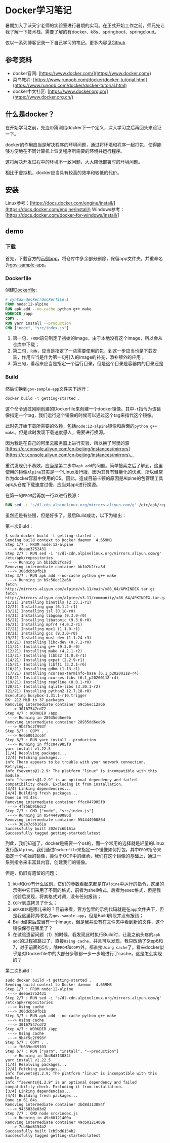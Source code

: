 # Docker学习笔记

暑期加入了沃天宇老师的实验室进行暑期的实习。在正式开始工作之前，师兄先让我了解一下技术栈，需要了解的有docker、k8s、springboot、springcloud。

仅以一系列博客记录一下自己学习的笔记。更多内容见[Github](https://github.com/SnowPhoenix0105/BackEndLearning)



## 参考资料

* docker官网: [https://www.docker.com/](https://www.docker.com/)
* 菜鸟教程: [https://www.runoob.com/docker/docker-tutorial.html](https://www.runoob.com/docker/docker-tutorial.html)
* docker中文社区: [https://www.docker.org.cn/](https://www.docker.org.cn/)


## 什么是docker？

在开始学习之前，先连带猜测给docker下一个定义，深入学习之后再回头来验证一下。

docker的作用应当是解决程序的环境问题，通过将环境和程序一起打包，使得能够方便地在不同计算机上恢复程序所需要的环境并运行程序。

这将解决开发过程中的环境不一致问题，大大降低部署时的环境问题。

相比于虚拟机，docker应当具有较高的效率和较低的代价。


## 安装

Linux参考：[https://docs.docker.com/engine/install/](https://docs.docker.com/engine/install/)
Windows参考：[https://docs.docker.com/docker-for-windows/install/]

## demo

### 下载

首先，下载官方的[示例app](https://github.com/docker/getting-started/tree/master/app)，将仓库中多余部分删除，保留app文件夹，并重命名为[gov-sample-app](../gov-sample-app)。

### Dockerfile

创建[Dockerfile](../gov-sample-app/Dockerfile):

```Dockerfile
# syntax=docker/dockerfile:1
FROM node:12-alpine
RUN apk add --no-cache python g++ make
WORKDIR /app
COPY . .
RUN yarn install --production
CMD ["node", "src/index.js"]
```

1. 第一句，`FROM`语句制定了初始的image，由于本地没有这个image，所以会从仓库中下载；
2. 第二句，`RUN`，应当是指定了一些需要使用的包，到这一步应当也是下载安装，作用应当是作为第一句引入的image的补充，添补额外的应用；
3. 第三句，看起来应当是指定一个运行目录，但是这个目录是容器内的目录还是

### Build

然后切换到`gov-sample-app`文件夹下运行：

```bash
docker build -t getting-started .
```

这个命令通过刚刚创建的Dockerfile来创建一个docker镜像。其中`-t`指令为该镜像指定一个tag，我们运行这个镜像的时候可以通过这个tag来指代这个镜像。

此时先开始下载所需要的依赖，包括`node:12-alpine`镜像和后面的`python g++ make`。但是此时发现下载速度感人，需要进行换源。

因为我是在自己的阿里云服务器上进行实验，所以换了阿里的源[https://cr.console.aliyun.com/cn-beijing/instances/mirrors](https://cr.console.aliyun.com/cn-beijing/instances/mirrors)。

重试发现仍不奏效，应当是第二步中`apk add`的问题。简单搜索之后了解到，这里使用的镜像`Alpine`其实是一个Linux发行版，因为其具有轻量化的优点，所以经常作为docker容器中使用的OS。因此，造成目前卡顿的原因是Alpine的包管理工具apk从仓库下载速度过慢，应当对apk进行换源。

在第一句`FROM`后再加一行以进行换源：
```Dockerfile
RUN sed -i 's/dl-cdn.alpinelinux.org/mirrors.aliyun.com/g' /etc/apk/repositories 
```

虽然还是有些慢，但是好多了。最后Build成功，以下为输出：

第一次Biuld：
```console
$ sudo docker build -t getting-started .
Sending build context to Docker daemon  4.659MB
Step 1/7 : FROM node:12-alpine
 ---> deeae3752431
Step 2/7 : RUN sed -i 's/dl-cdn.alpinelinux.org/mirrors.aliyun.com/g' /etc/apk/repositories
 ---> Running in bb1b2b2fca8d
Removing intermediate container bb1b2b2fca8d
 ---> 306dcbb9fb1b
Step 3/7 : RUN apk add --no-cache python g++ make
 ---> Running in b9c56ec12a6b
fetch http://mirrors.aliyun.com/alpine/v3.11/main/x86_64/APKINDEX.tar.gz
fetch http://mirrors.aliyun.com/alpine/v3.11/community/x86_64/APKINDEX.tar.gz
(1/21) Installing binutils (2.33.1-r1)
(2/21) Installing gmp (6.1.2-r1)
(3/21) Installing isl (0.18-r0)
(4/21) Installing libgomp (9.3.0-r0)
(5/21) Installing libatomic (9.3.0-r0)
(6/21) Installing mpfr4 (4.0.2-r1)
(7/21) Installing mpc1 (1.1.0-r1)
(8/21) Installing gcc (9.3.0-r0)
(9/21) Installing musl-dev (1.1.24-r3)
(10/21) Installing libc-dev (0.7.2-r0)
(11/21) Installing g++ (9.3.0-r0)
(12/21) Installing make (4.2.1-r2)
(13/21) Installing libbz2 (1.0.8-r1)
(14/21) Installing expat (2.2.9-r1)
(15/21) Installing libffi (3.2.1-r6)
(16/21) Installing gdbm (1.13-r1)
(17/21) Installing ncurses-terminfo-base (6.1_p20200118-r4)
(18/21) Installing ncurses-libs (6.1_p20200118-r4)
(19/21) Installing readline (8.0.1-r0)
(20/21) Installing sqlite-libs (3.30.1-r2)
(21/21) Installing python2 (2.7.18-r0)
Executing busybox-1.31.1-r10.trigger
OK: 212 MiB in 37 packages
Removing intermediate container b9c56ec12a6b
 ---> 30167547cd72
Step 4/7 : WORKDIR /app
 ---> Running in 28935dd6ee9b
Removing intermediate container 28935dd6ee9b
 ---> 9b4f5c2f993f
Step 5/7 : COPY . .
 ---> 9e6b8013cc6f
Step 6/7 : RUN yarn install --production
 ---> Running in ffcc047905f0
yarn install v1.22.5
[1/4] Resolving packages...
[2/4] Fetching packages...
info There appears to be trouble with your network connection. Retrying...
info fsevents@1.2.9: The platform "linux" is incompatible with this module.
info "fsevents@1.2.9" is an optional dependency and failed compatibility check. Excluding it from installation.
[3/4] Linking dependencies...
[4/4] Building fresh packages...
Done in 93.45s.
Removing intermediate container ffcc047905f0
 ---> 4f85bb916dc2
Step 7/7 : CMD ["node", "src/index.js"]
 ---> Running in 05444490086d
Removing intermediate container 05444490086d
 ---> 302e7c6b161a
Successfully built 302e7c6b161a
Successfully tagged getting-started:latest
```

到此，我们知道了，docker是需要一个os的，而一个常用的选择就是轻量的Linux发行版`Alpine`。我们通过`Dockerfile`来指定一个镜像如何打包，其中`FROM`指令来指定一个初始的镜像，类似于OOP中的继承，我们在这个镜像的基础上，通过一系列指令来丰富其内容，创建我们的镜像。

但是，仍旧有遗留的问题：
1. `RUN`和`CMD`有什么区别，它们的参数看起来都是在`Alpine`中运行的指令，这里的示例中它们采用了不同的格式，前者为shell格式，后者为exec格式，但是我试验后发现，将其格式对调，没有任何报错；
2. `COPY`到底拷贝了什么；
3. `WORKDIR`是哪儿来的？目前来看，官方包里的示例代码就是在`app`文件夹下，但是我这里将其改名为`gov-sample-app`，但是Build阶段并没有报错；
4. Build结束后应当有一个image，但是我并没有在文件夹中看到新的文件，这个镜像保存在哪里了？
5. 在试验遗留问题（1）的时候，我发现此时执行Build时，让我之前头疼的`apk add`的过程被跳过了，直接`Using cache`，并且可以发现，我只改动了Step6和7，对于前面的5步，除`FROM`和`COPY`外，都直接`Using cache`了，看来docker似乎是对Dockerfile中的大部分步骤都一步一步地进行了cache，这是怎么实现的？

第二次Build：
```
sudo docker build -t getting-started .
Sending build context to Docker daemon  4.659MB
Step 1/7 : FROM node:12-alpine
 ---> deeae3752431
Step 2/7 : RUN sed -i 's/dl-cdn.alpinelinux.org/mirrors.aliyun.com/g' /etc/apk/repositories
 ---> Using cache
 ---> 306dcbb9fb1b
Step 3/7 : RUN apk add --no-cache python g++ make
 ---> Using cache
 ---> 30167547cd72
Step 4/7 : WORKDIR /app
 ---> Using cache
 ---> 9b4f5c2f993f
Step 5/7 : COPY . .
 ---> fb639ed69103
Step 6/7 : RUN ["yarn", "install", "--production"]
 ---> Running in 3bd8d313084f
yarn install v1.22.5
[1/4] Resolving packages...
[2/4] Fetching packages...
info fsevents@1.2.9: The platform "linux" is incompatible with this module.
info "fsevents@1.2.9" is an optional dependency and failed compatibility check. Excluding it from installation.
[3/4] Linking dependencies...
[4/4] Building fresh packages...
Done in 61.84s.
Removing intermediate container 3bd8d313084f
 ---> 9435838e03d2
Step 7/7 : CMD node src/index.js
 ---> Running in 49c60121400a
Removing intermediate container 49c60121400a
 ---> 7cb5bd6154b2
Successfully built 7cb5bd6154b2
Successfully tagged getting-started:latest
```

